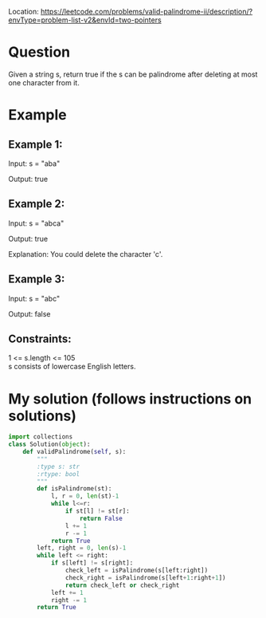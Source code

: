Location: https://leetcode.com/problems/valid-palindrome-ii/description/?envType=problem-list-v2&envId=two-pointers
# Question
Given a string s, return true if the s can be palindrome after deleting at most one character from it.

 
# Example

## Example 1:

Input: s = "aba"

Output: true

## Example 2:

Input: s = "abca"

Output: true

Explanation: You could delete the character 'c'.

## Example 3:

Input: s = "abc"

Output: false
 

## Constraints:

1 <= s.length <= 105\
s consists of lowercase English letters.
 

# My solution (follows instructions on solutions)
```python
import collections
class Solution(object):
    def validPalindrome(self, s):
        """
        :type s: str
        :rtype: bool
        """
        def isPalindrome(st):
            l, r = 0, len(st)-1
            while l<=r:
                if st[l] != st[r]:
                    return False
                l += 1
                r -= 1
            return True
        left, right = 0, len(s)-1
        while left <= right:
            if s[left] != s[right]:
                check_left = isPalindrome(s[left:right])
                check_right = isPalindrome(s[left+1:right+1])
                return check_left or check_right
            left += 1
            right -= 1
        return True
```
